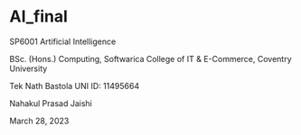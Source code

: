 # AI_final







SP6001 Artificial Intelligence

BSc. (Hons.) Computing, Softwarica College of IT & E-Commerce, Coventry University



Tek Nath Bastola
UNI ID: 11495664

Nahakul Prasad Jaishi


March 28, 2023
